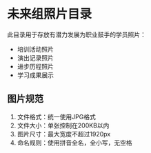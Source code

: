 # 未来组照片目录

此目录用于存放有潜力发展为职业鼓手的学员照片：

- 培训活动照片
- 演出记录照片
- 进步历程照片
- 学习成果展示

## 图片规范

1. 文件格式：统一使用JPG格式
2. 文件大小：单张控制在200KB以内
3. 图片尺寸：最大宽度不超过1920px
4. 命名规则：使用拼音全名，全小写，无空格
